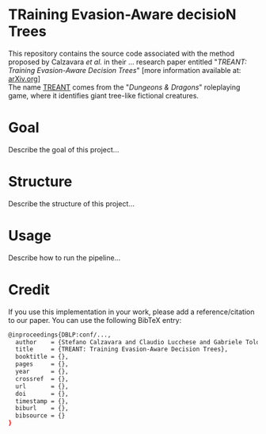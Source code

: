 # TRaining Evasion-Aware decisioN Trees 

This repository contains the source code associated with the method proposed by Calzavara _et al._ in their ... research paper entitled "_TREANT: Training Evasion-Aware Decision Trees_" \[more information available at: [arXiv.org](https://arxiv.org/abs/1907.01197)\]<br />
The name [TREANT](https://en.wikipedia.org/wiki/Treant) comes from the "_Dungeons & Dragons_" roleplaying game, where it identifies giant tree-like fictional creatures.



# Goal

Describe the goal of this project...

# Structure

Describe the structure of this project...

# Usage

Describe how to run the pipeline...

# Credit

If you use this implementation in your work, please add a reference/citation to our paper. You can use the following BibTeX entry:

```bash
@inproceedings{DBLP:conf/...,
  author    = {Stefano Calzavara and Claudio Lucchese and Gabriele Tolomei and Seyum Assefa Abebe and Salvatore Orlando},
  title     = {TREANT: Training Evasion-Aware Decision Trees},
  booktitle = {},
  pages     = {},
  year      = {},
  crossref  = {},
  url       = {},
  doi       = {},
  timestamp = {},
  biburl    = {},
  bibsource = {}
}
```
